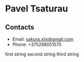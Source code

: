 # **Pavel Tsaturau**

## Contacts
* Email: sakura.xlix@gmail.com
* Phone: +375298051575

first string
second string
third string